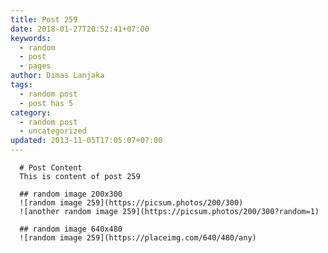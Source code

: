 ```yaml
---
title: Post 259
date: 2018-01-27T20:52:41+07:00
keywords:
  - random
  - post
  - pages
author: Dimas Lanjaka
tags:
  - random post
  - post has 5
category:
  - random post
  - uncategorized
updated: 2013-11-05T17:05:07+07:00
---
```


      # Post Content
      This is content of post 259

      ## random image 200x300
      ![random image 259](https://picsum.photos/200/300)
      ![another random image 259](https://picsum.photos/200/300?random=1)

      ## random image 640x480
      ![random image 259](https://placeimg.com/640/480/any)
      